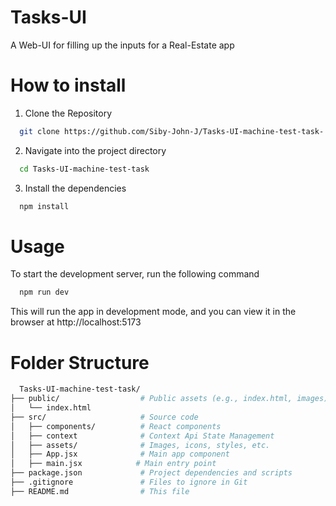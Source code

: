 # Tasks-UI
A Web-UI for filling up the inputs for a Real-Estate app

# How to install

1. Clone the Repository
```bash
  git clone https://github.com/Siby-John-J/Tasks-UI-machine-test-task-.git
```

2. Navigate into the project directory
```bash
  cd Tasks-UI-machine-test-task
```

3. Install the dependencies
```bash
  npm install
```

# Usage
To start the development server, run the following command
```bash
  npm run dev
```
This will run the app in development mode, and you can view it in the browser at http://localhost:5173

# Folder Structure
```bash
  Tasks-UI-machine-test-task/
├── public/                  # Public assets (e.g., index.html, images)
│   └── index.html
├── src/                     # Source code
│   ├── components/          # React components
│   ├── context              # Context Api State Management
│   ├── assets/              # Images, icons, styles, etc.
│   ├── App.jsx              # Main app component
│   ├── main.jsx            # Main entry point
├── package.json             # Project dependencies and scripts
├── .gitignore               # Files to ignore in Git
├── README.md                # This file
```

